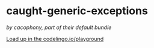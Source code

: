 # caught-generic-exceptions 

_by cacophony, part of their default bundle_


[Load up in the codelingo.io/playground](https://codelingo.io/playground/?repo=github.com/codelingo/hub&dir=tenets/cacophony/default/caught-generic-exceptions&tenet=cacophony/default/caught-generic-exceptions)